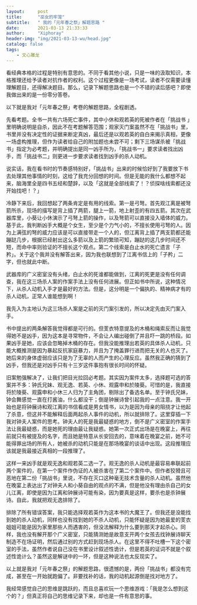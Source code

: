 ```yaml
---
layout:     post
title:      "巫女的牢笼"
subtitle:   " 我的「元年春之祭」解题思路 " 
date:       2021-03-13 21:33:33
author:     "Xiphoray"
header-img: "img/2021-03-13-wu/head.jpg"
catalog: false
tags:     
    - 文心雕龙
---
```




看经典本格的过程是特别有意思的。不同于看其他小说，只是一味的汲取知识，本格推理还给予读者对抗作者的权利。这个过程更像是一场考试，读者不仅需要读懂理解题目，还得解决题目。那么，记录下解题思路也是一个不错的读后感吧？即使我做出来的是一份零分答卷。

以下就是我对「元年春之祭」考卷的解题思路，全程剧透。

先看考题。全书一共有六场死亡事件，其中小休和观若英的死被作者在「挑战书 」里明确说明是自杀，因此不在考题解答范围；观家灭门案虽然不在「挑战书」里，书里并没有决定性的证据来断定真凶，最后还是以观若英的自白来揭示真相，更像一场虚构推理，但作为读者给自己的附加题也未尝不可；剩下三场谋杀被「挑战书」指定为必考题，并明确提出是同一凶手所为，「挑战书一」要求读者找出凶手，而「挑战书二」则更进一步要求读者找到凶手的杀人动机。

说实话，我在看书时的节奏感特别好，「挑战书」出来的时候恰好到了我要放下书去处理其他事情的时刻，这给了我充分回想的时间。但是无能的我什么都想不起来，脑海里全是四书五经和楚辞，以及「这就是全部线索了！？侦探啥线索都还没开始找吧！？」

冷静下来后，我回想起了两条肯定是有用的线索。第一是弓弩。首先观江离是被弩箭所杀，现场的描写是背上插了两箭，腿上一箭，地上射歪的有四五箭。其次在武器库里，小葵让小休演示了弓弩上箭的操作，以及弩箭可以直接没入墙体的威力。基于此，我判断凶手大概是个女生，至少是个力气小的，不擅长使用弓弩的人。因为上满弦的弩的威力应该是可以直接带走一个人的，但江离背上插了两支箭都还能蹦跶几步，根据已经射出这么多箭以及上箭的繁琐可知，蹦跶的这几步时间还不短，而命中率则验证的不擅长这个观点。第二个线索是白止水的死亡遗言「子矜」。关于这个我并没有解答出来，因为我也联想到了江离书信上的「子矜」二字，但也就此中断。

武器库的广义密室没有头绪，白止水的死谁都能做到，江离的死更是没有任何调查，我在这三场杀人案的作案手法上没有任何进展。但正如书中所说，这种情况下，从杀人动机入手才是最好的方法。但是，这分明是一个偏执的、精神病才有的杀人动机，正常人谁能想到啊！

我先入为主地认为这三场杀人案是之前的灭门案引发的，所以决定先由灭门案入手。

书中提出的两条解答我觉得都是可行的。但芰衣特意提及的木桶和绳索反而让我觉得她不是凶手，因为这本是寻常物件，不会让人编出碰倒了并且吓一跳的桥段。如果凶手是她，应该会忽略掉木桶的存在。但我没能推理出若英的具体杀人动机，只能大概推测是因为暴起反抗家庭暴力，并且为了掩盖罪行进而把无关的人也灭了。她后来的身体虚弱应该只是为了无辜的人而产生的心理反应。虽然我正确的猜到了凶手，但我还是对凶手只有十三岁这件事抱有很长时间的怀疑。

旧案勉强解决了，让我们把目光拉回必考题。其实因为案件太多，选择题可选的答案并不多：钟氏兄妹、观无逸、若英、小休、观露申和於陵葵。可惜的是，我直接将於陵葵、观露申和小休三人归为了主角团，剔除出了备选名单。至于钟氏兄妹，钟会舞感觉一直在打酱油，什么都没干；倒是钟展诗曾引起我的一点注意。我一开始也是将钟展诗和观江离的书信看成是男女情书，以为是因为母亲的阻挠才让他起了杀意，但这并不能解释后面两起杀人事件的动机，所以就排除了。这里穿插一下我对钟夫人案件的思考。钟夫人的死是我最疑惑的地方，倒不是广义密室的作案手法让我最疑惑，而是她死的理由最让我疑惑。她第一次正式出场是在晚宴上，再往前就只有被提及的名字，而且她是特意从长安回去的，意味着在晚宴之前，她不可能得罪出场的所有人，她被杀的动机只能是在那场晚宴的谈话中出现。这段推理应该就是我最接近真相的一段推理了。

这样一来凶手就是观无逸和观若英二选一了。观无逸的杀人动机是最容易串联起前两个案件的，在第一个案件作伪证的人被杀害在了第二个案件中。但作者狡猾且可恶地在第二份「挑战书」里说，不存在灭口这种毫无技术含量的杀人动机。虽然他在晚宴上表达出了对钟夫人和小葵自由的观点的不满，但是他没有理由杀自己的女儿江离，即使是因为江离和钟展诗可能有染，因为要真是这样，要杀也是杀钟展诗。自此，我就把观无逸排除了。

排除了所有错误答案，我只能选择观若英作为这本书的大魔王了。但我还是没能找到她的杀人动机，同样也没有找到她的不杀人动机，只能怀疑是因为她最爱的芰衣姐姐可能是因为家里那些人而遇害的，但没法解释为什么要到那天才起杀心。同样，我也没有解开那个广义密室，只能猜测她是故意支开两个女孩去找钟展诗聊天制造不在场证明，然后通过别的方式赶到现场杀人。在这里不得不吐槽一下这个密室的手法，虽然作者说自己没在书里设计叙述性诡计，但是若英的证词不就是个叙述性诡计么？虽然这是解谜中的一环，但是这种说法也太反现实了。

以上就是我对「元年春之祭」的解题思路，很遗憾的是，两份「挑战书」都没有完成，甚至在一开始就跑偏了。非要找补的话，我的动机起源倒是找对地方了。

我经常感觉自己的思维是跳跃的，而且总喜欢玩一个思维游戏：「我是怎么想到这个的？」但真正将自己的思维记录下来，却也是一件有意思的事。